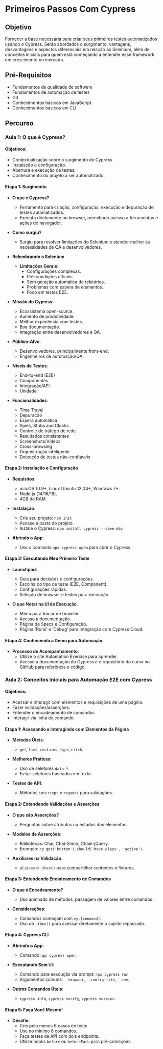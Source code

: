 # Primeiros Passos Com Cypress

## Objetivo
Fornecer a base necessária para criar seus primeiros testes automatizados usando o Cypress. Serão abordados o surgimento, vantagens, desvantagens e aspectos diferenciais em relação ao Selenium, além de conceitos iniciais para quem está começando a entender esse framework em crescimento no mercado.

## Pré-Requisitos
- Fundamentos de qualidade de software
- Fundamentos de automação de testes
- Git
- Conhecimentos básicos em JavaScript
- Conhecimentos básicos em CLI

## Percurso

### Aula 1: O que é Cypress?

#### Objetivos:
- Contextualização sobre o surgimento do Cypress.
- Instalação e configuração.
- Abertura e execução de testes.
- Conhecimento do projeto a ser automatizado.

#### Etapa 1: Surgimento
- **O que é Cypress?**
  - Ferramenta para criação, configuração, execução e depuração de testes automatizados.
  - Executa diretamente no browser, permitindo acesso a ferramentas e ações do navegador.
- **Como surgiu?**
  - Surgiu para resolver limitações do Selenium e atender melhor às necessidades de QA e desenvolvedores.

- **Relembrando o Selenium**
  - **Limitações Gerais**:
    - Configurações complexas.
    - Pré-condições difíceis.
    - Sem geração automática de relatórios.
    - Problemas com espera de elementos.
    - Foco em testes E2E.

- **Missão do Cypress**:
  - Ecossistema open-source.
  - Aumento de produtividade.
  - Melhor experiência com testes.
  - Boa documentação.
  - Integração entre desenvolvedores e QA.

- **Público-Alvo**:
  - Desenvolvedores, principalmente front-end.
  - Engenheiros de automação/QA.

- **Níveis de Testes**:
  - End-to-end (E2E)
  - Componentes
  - Integração/API
  - Unidade

- **Funcionalidades**:
  - Time Travel
  - Depuração
  - Espera automática
  - Spies, Stubs and Clocks
  - Controle de tráfego de rede
  - Resultados consistentes
  - Screenshots/Vídeos
  - Cross-browsing
  - Orquestração inteligente
  - Detecção de testes não-confiáveis

#### Etapa 2: Instalação e Configuração
- **Requisitos**:
  - macOS 10.9+, Linux Ubuntu 12.04+, Windows 7+.
  - Node.js (14/16/18).
  - 4GB de RAM.

- **Instalação**:
  - Crie seu projeto: `npm init`
  - Acesse a pasta do projeto.
  - Instale o Cypress: `npm install cypress --save-dev`

- **Abrindo o App**:
  - Use o comando `npx cypress open` para abrir o Cypress.

#### Etapa 3: Executando Meu Primeiro Teste
- **Launchpad**:
  - Guia para decisões e configurações.
  - Escolha do tipo de teste (E2E, Component).
  - Configurações rápidas.
  - Seleção de browser e testes para execução.

- **O que Notar na UI de Execução**:
  - Menu para trocar de browser.
  - Acesso à documentação.
  - Página de Specs e Configuração.
  - Página 'Runs' e 'Debug' para integração com Cypress Cloud.

#### Etapa 4: Conhecendo a Demo para Automação
- **Processo de Acompanhamento**:
  - Utilize o site Automation Exercise para aprender.
  - Acesse a documentação do Cypress e o repositório do curso no GitHub para referência e código.

### Aula 2: Conceitos Iniciais para Automação E2E com Cypress

#### Objetivos:
- Acessar e interagir com elementos e requisições de uma página.
- Fazer validações/asserções.
- Entender o encadeamento de comandos.
- Interagir via linha de comando.

#### Etapa 1: Acessando e Interagindo com Elementos da Página
- **Métodos Úteis**:
  - `get`, `find`, `contains`, `type`, `click`.

- **Melhores Práticas**:
  - Uso de seletores `data-*`.
  - Evitar seletores baseados em texto.

- **Testes de API**:
  - Métodos `intercept` e `request` para validações.

#### Etapa 2: Entendendo Validações e Asserções
- **O que são Asserções?**
  - Perguntas sobre atributos ou estados dos elementos.

- **Modelos de Asserções**:
  - Bibliotecas: Chai, Chai-Sinon, Chain-jQuery.
  - Exemplo: `cy.get('button').should('have.class', 'active')`.

- **Auxiliares na Validação**:
  - `aliases` e `.then()` para compartilhar contextos e fixtures.

#### Etapa 3: Entendendo Encadeamento de Comandos
- **O que é Encadeamento?**
  - Uso aninhado de métodos, passagem de valores entre comandos.

- **Considerações**:
  - Comandos começam com `cy.[command]`.
  - Uso de `.then()` para acessar diretamente o sujeito repassado.

#### Etapa 4: Cypress CLI
- **Abrindo o App**:
  - Comando `npx cypress open`.

- **Executando Sem UI**:
  - Comando para execução via prompt: `npx cypress run`.
  - Argumentos comuns: `--browser`, `--config-file`, `--env`.

- **Outros Comandos Úteis**:
  - `cypress info`, `cypress verify`, `cypress version`.

#### Etapa 5: Faça Você Mesmo!
- **Desafio**:
  - Crie pelo menos 6 casos de teste.
  - Use no mínimo 8 comandos.
  - Faça testes de API com dois endpoints.
  - Utilize hooks `before` ou `beforeEach` para pré-condições.
